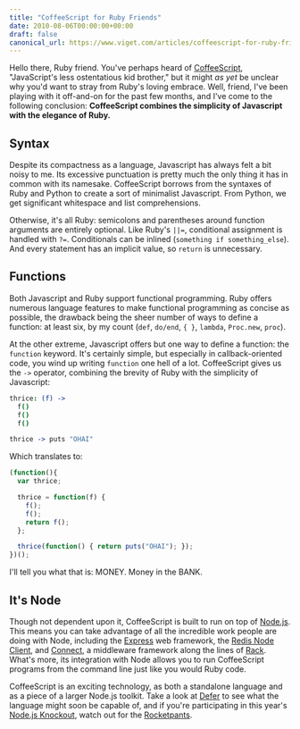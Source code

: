 ```yaml
---
title: "CoffeeScript for Ruby Friends"
date: 2010-08-06T00:00:00+00:00
draft: false
canonical_url: https://www.viget.com/articles/coffeescript-for-ruby-friends/
---
```


Hello there, Ruby friend. You've perhaps heard of
[CoffeeScript](https://jashkenas.github.com/coffee-script/),
"JavaScript's less ostentatious kid brother," but it might *as yet* be
unclear why you'd want to stray from Ruby's loving embrace. Well,
friend, I've been playing with it off-and-on for the past few months,
and I've come to the following conclusion: **CoffeeScript combines the
simplicity of Javascript with the elegance of Ruby.**

## Syntax

Despite its compactness as a language, Javascript has always felt a bit
noisy to me. Its excessive punctuation is pretty much the only thing it
has in common with its namesake. CoffeeScript borrows from the syntaxes
of Ruby and Python to create a sort of minimalist Javascript. From
Python, we get significant whitespace and list comprehensions.

Otherwise, it's all Ruby: semicolons and parentheses around function
arguments are entirely optional. Like Ruby's `||=`, conditional
assignment is handled with `?=`. Conditionals can be inlined
(`something if something_else`). And every statement has an implicit
value, so `return` is unnecessary.

## Functions

Both Javascript and Ruby support functional programming. Ruby offers
numerous language features to make functional programming as concise as
possible, the drawback being the sheer number of ways to define a
function: at least six, by my count (`def`, `do/end`, `{ }`, `lambda`,
`Proc.new`, `proc`).

At the other extreme, Javascript offers but one way to define a
function: the `function` keyword. It's certainly simple, but especially
in callback-oriented code, you wind up writing `function` one hell of a
lot. CoffeeScript gives us the `->` operator, combining the brevity of
Ruby with the simplicity of Javascript:

```coffeescript
thrice: (f) ->
  f()
  f()
  f()

thrice -> puts "OHAI"
```

Which translates to:

```javascript
(function(){
  var thrice;

  thrice = function(f) {
    f();
    f();
    return f();
  };

  thrice(function() { return puts("OHAI"); });
})();
```

I'll tell you what that is: MONEY. Money in the BANK.

## It's Node

Though not dependent upon it, CoffeeScript is built to run on top of
[Node.js](http://nodejs.org/). This means you can take advantage of all
the incredible work people are doing with Node, including the
[Express](http://expressjs.com/) web framework, the [Redis Node
Client](https://github.com/fictorial/redis-node-client), and
[Connect](https://github.com/senchalabs/connect), a middleware framework
along the lines of [Rack](http://rack.rubyforge.org/). What's more, its
integration with Node allows you to run CoffeeScript programs from the
command line just like you would Ruby code.

CoffeeScript is an exciting technology, as both a standalone language
and as a piece of a larger Node.js toolkit. Take a look at
[Defer](http://gfxmonk.net/2010/07/04/defer-taming-asynchronous-javascript-with-coffeescript.html)
to see what the language might soon be capable of, and if you're
participating in this year's [Node.js
Knockout](http://nodeknockout.com/), watch out for the
[Rocketpants](http://nodeknockout.com/teams/2eb41a4c31f50c044a280000).
